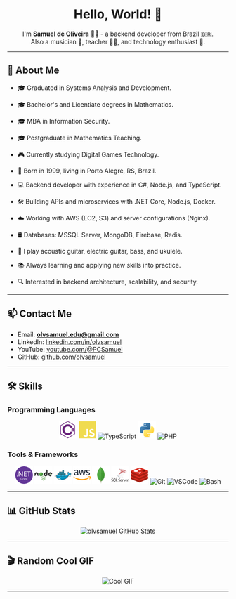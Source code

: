 <!-- Title -->
<div align="center">
  <h1>Hello, World! 👋</h1>
</div>

<!-- Presentation -->
<p align="center">
  I'm <strong>Samuel de Oliveira</strong> 👨‍💻 - a backend developer from Brazil 🇧🇷.<br>
  Also a musician 🎸, teacher 👨‍🏫, and technology enthusiast 🚀.
</p>

---

## 🧠 About Me

- 🎓 Graduated in Systems Analysis and Development.
- 🎓 Bachelor's and Licentiate degrees in Mathematics.
- 🎓 MBA in Information Security.
- 🎓 Postgraduate in Mathematics Teaching.
- 🎮 Currently studying Digital Games Technology.

- 📍 Born in 1999, living in Porto Alegre, RS, Brazil.
- 💻 Backend developer with experience in C#, Node.js, and TypeScript.
- 🛠️ Building APIs and microservices with .NET Core, Node.js, Docker.
- ☁️ Working with AWS (EC2, S3) and server configurations (Nginx).
- 🛢️ Databases: MSSQL Server, MongoDB, Firebase, Redis.

- 🎸 I play acoustic guitar, electric guitar, bass, and ukulele.
- 📚 Always learning and applying new skills into practice.
- 🔍 Interested in backend architecture, scalability, and security.

---

## 📫 Contact Me

- Email: **olvsamuel.edu@gmail.com**
- LinkedIn: [linkedin.com/in/olvsamuel](https://www.linkedin.com/in/olvsamuel)
- YouTube: [youtube.com/@PCSamuel](https://www.youtube.com/@PCSamuel)
- GitHub: [github.com/olvsamuel](https://github.com/olvsamuel)

---

## 🛠️ Skills

### Programming Languages
<div align="center">
  <img alt="C#" height="40" src="https://raw.githubusercontent.com/devicons/devicon/master/icons/csharp/csharp-line.svg">
  <img alt="JavaScript" height="40" src="https://raw.githubusercontent.com/devicons/devicon/master/icons/javascript/javascript-plain.svg">
  <img alt="TypeScript" height="40" src="https://cdn.jsdelivr.net/gh/devicons/devicon/icons/typescript/typescript-original.svg">
  <img alt="Python" height="40" src="https://raw.githubusercontent.com/devicons/devicon/master/icons/python/python-original.svg">
  <img alt="PHP" height="40" src="https://cdn.jsdelivr.net/gh/devicons/devicon/icons/php/php-original.svg">
</div>

### Tools & Frameworks
<div align="center">
  <img alt="DotnetCore" height="40" src="https://raw.githubusercontent.com/devicons/devicon/master/icons/dotnetcore/dotnetcore-original.svg">
  <img alt="NodeJS" height="40" src="https://raw.githubusercontent.com/devicons/devicon/master/icons/nodejs/nodejs-original-wordmark.svg">
  <img alt="Docker" height="40" src="https://raw.githubusercontent.com/devicons/devicon/master/icons/docker/docker-original.svg">
  <img alt="AWS" height="40" src="https://raw.githubusercontent.com/devicons/devicon/master/icons/amazonwebservices/amazonwebservices-original-wordmark.svg">
  <img alt="MongoDB" height="40" src="https://raw.githubusercontent.com/devicons/devicon/master/icons/mongodb/mongodb-original.svg">
  <img alt="MSSQL" height="40" src="https://raw.githubusercontent.com/devicons/devicon/master/icons/microsoftsqlserver/microsoftsqlserver-original-wordmark.svg">
  <img alt="Redis" height="40" src="https://raw.githubusercontent.com/devicons/devicon/master/icons/redis/redis-original.svg">
  <img alt="Git" height="40" src="https://cdn.jsdelivr.net/gh/devicons/devicon/icons/git/git-original.svg">
  <img alt="VSCode" height="40" src="https://cdn.jsdelivr.net/gh/devicons/devicon/icons/vscode/vscode-original.svg">
  <img alt="Bash" height="40" src="https://cdn.jsdelivr.net/gh/devicons/devicon/icons/bash/bash-original.svg">
</div>

---

## 📊 GitHub Stats

<div align="center">
  <img src="https://github-readme-stats.vercel.app/api?username=olvsamuel&show_icons=true&theme=apprentice" alt="olvsamuel GitHub Stats">
</div>

---

## 🎬 Random Cool GIF

<p align="center">
  <img src="https://github.com/Anmol-Baranwal/Cool-GIFs-For-GitHub/assets/74038190/0c7eb6ed-663b-4ce4-bfbd-18239a38ba1b" alt="Cool GIF" width="300">
</p>

---
